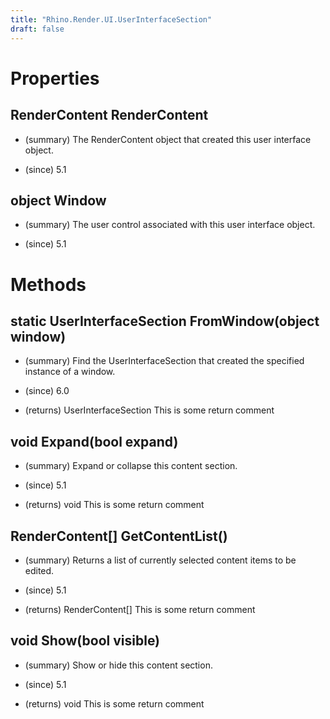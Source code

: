 ```yaml
---
title: "Rhino.Render.UI.UserInterfaceSection"
draft: false
---
```


# Properties
## RenderContent RenderContent
- (summary) 
     The RenderContent object that created this user interface object.
     
- (since) 5.1
## object Window
- (summary) 
     The user control associated with this user interface object.
     
- (since) 5.1
# Methods
## static UserInterfaceSection FromWindow(object window)
- (summary) 
     Find the UserInterfaceSection that created the specified instance of a
     window.
     
- (since) 6.0
- (returns) UserInterfaceSection This is some return comment
## void Expand(bool expand)
- (summary) 
     Expand or collapse this content section.
     
- (since) 5.1
- (returns) void This is some return comment
## RenderContent[] GetContentList()
- (summary) 
     Returns a list of currently selected content items to be edited.
     
- (since) 5.1
- (returns) RenderContent[] This is some return comment
## void Show(bool visible)
- (summary) 
     Show or hide this content section.
     
- (since) 5.1
- (returns) void This is some return comment
